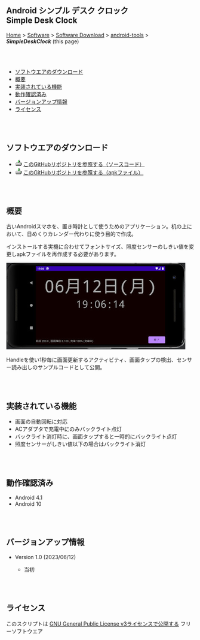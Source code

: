 ## Android シンプル デスク クロック<br/>Simple Desk Clock<!-- omit in toc -->

[Home](https://oasis3855.github.io/webpage/) > [Software](https://oasis3855.github.io/webpage/software/index.html) > [Software Download](https://oasis3855.github.io/webpage/software/software-download.html) > [android-tools](../README.md) > ***SimpleDeskClock*** (this page)

<br />
<br />

- [ソフトウエアのダウンロード](#ソフトウエアのダウンロード)
- [概要](#概要)
- [実装されている機能](#実装されている機能)
- [動作確認済み](#動作確認済み)
- [バージョンアップ情報](#バージョンアップ情報)
- [ライセンス](#ライセンス)

<br />
<br />

## ソフトウエアのダウンロード

- ![download icon](../readme_pics/soft-ico-download-darkmode.gif) [このGitHubリポジトリを参照する（ソースコード）](./src/)
- ![download icon](../readme_pics/soft-ico-download-darkmode.gif) [このGitHubリポジトリを参照する（apkファイル）](./apk/)

<br />
<br />

## 概要

古いAndroidスマホを、置き時計として使うためのアプリケーション。机の上において、日めくりカレンダー代わりに使う目的で作成。

インストールする実機に合わせてフォントサイズ、照度センサーのしきい値を変更しapkファイルを再作成する必要があります。

![画面例](readme_pics/simpledeskclock-sampleview.jpg)

Handleを使い1秒毎に画面更新するアクティビティ、画面タップの検出、センサー読み出しのサンプルコードとして公開。

<br />
<br />

## 実装されている機能

- 画面の自動回転に対応
- ACアダプタで充電中にのみバックライト点灯
- バックライト消灯時に、画面タップすると一時的にバックライト点灯
- 照度センサーがしきい値以下の場合はバックライト消灯

<br />
<br />

## 動作確認済み

- Android 4.1
- Android 10 

<br />
<br />

## バージョンアップ情報

- Version 1.0 (2023/06/12)

  - 当初 

<br />
<br />

## ライセンス

このスクリプトは [GNU General Public License v3ライセンスで公開する](https://gpl.mhatta.org/gpl.ja.html) フリーソフトウエア
